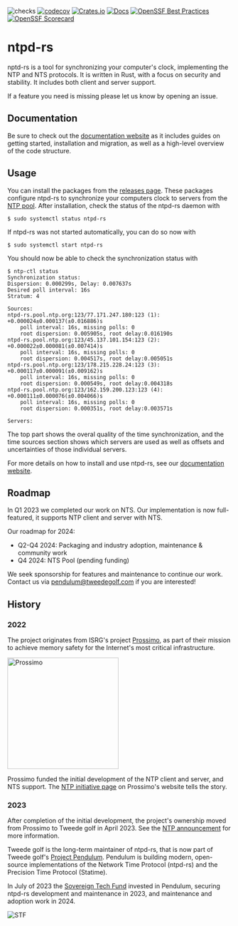 ![checks](https://github.com/pendulum-project/ntpd-rs/actions/workflows/checks.yaml/badge.svg?branch=main)
[![codecov](https://codecov.io/gh/pendulum-project/ntpd-rs/branch/main/graph/badge.svg?token=WES1JIYUJH)](https://codecov.io/gh/pendulum-project/ntpd-rs)
[![Crates.io](https://img.shields.io/crates/v/ntpd.svg)](https://crates.io/crates/ntpd)
[![Docs](https://img.shields.io/badge/ntpd--rs-blue?label=docs)](https://docs.ntpd-rs.pendulum-project.org/)
[![OpenSSF Best Practices](https://www.bestpractices.dev/projects/8054/badge)](https://www.bestpractices.dev/projects/8054)
[![OpenSSF Scorecard](https://api.securityscorecards.dev/projects/github.com/pendulum-project/ntpd-rs/badge)](https://securityscorecards.dev/viewer/?uri=github.com/pendulum-project/ntpd-rs)

# ntpd-rs

nptd-rs is a tool for synchronizing your computer's clock, implementing the NTP and NTS protocols. It is written in Rust, with a focus on security and stability. It includes both client and server support.

If a feature you need is missing please let us know by opening an issue.

## Documentation

Be sure to check out the [documentation website] as it includes guides on getting started, installation and migration, as well as a high-level overview of the code structure.

## Usage

You can install the packages from the [releases page]. These packages configure ntpd-rs to synchronize your computers clock to servers from the [NTP pool]. After installation, check the status of the ntpd-rs daemon with

```console
$ sudo systemctl status ntpd-rs
```

If ntpd-rs was not started automatically, you can do so now with

```console
$ sudo systemctl start ntpd-rs
```

You should now be able to check the synchronization status with

```console
$ ntp-ctl status
Synchronization status:
Dispersion: 0.000299s, Delay: 0.007637s
Desired poll interval: 16s
Stratum: 4

Sources:
ntpd-rs.pool.ntp.org:123/77.171.247.180:123 (1): +0.000024±0.000137(±0.016886)s
    poll interval: 16s, missing polls: 0
    root dispersion: 0.005905s, root delay:0.016190s
ntpd-rs.pool.ntp.org:123/45.137.101.154:123 (2): +0.000022±0.000081(±0.007414)s
    poll interval: 16s, missing polls: 0
    root dispersion: 0.004517s, root delay:0.005051s
ntpd-rs.pool.ntp.org:123/178.215.228.24:123 (3): +0.000117±0.000091(±0.009162)s
    poll interval: 16s, missing polls: 0
    root dispersion: 0.000549s, root delay:0.004318s
ntpd-rs.pool.ntp.org:123/162.159.200.123:123 (4): +0.000111±0.000076(±0.004066)s
    poll interval: 16s, missing polls: 0
    root dispersion: 0.000351s, root delay:0.003571s

Servers:
```

The top part shows the overal quality of the time synchronization, and the time sources section shows which servers are used as well as offsets and uncertainties of those individual servers.

For more details on how to install and use ntpd-rs, see our [documentation website].

## Roadmap

In Q1 2023 we completed our work on NTS. Our implementation is now
full-featured, it supports NTP client and server with NTS.

Our roadmap for 2024:

- Q2-Q4 2024: Packaging and industry adoption, maintenance & community work
- Q4 2024: NTS Pool (pending funding)

We seek sponsorship for features and maintenance to continue our work. Contact
us via pendulum@tweedegolf.com if you are interested!

## History

### 2022

The project originates from ISRG's project [Prossimo], as part of their mission
to achieve memory safety for the Internet's most critical infrastructure.

<img alt="Prossimo" src="https://www.memorysafety.org/images/Prossimo%20Brand%20Assets/Prossimo%20Horizontal%20Full%20Color.svg" width="250px"/>

Prossimo funded the initial development of the NTP client and server, and NTS
support. The [NTP initiative page] on Prossimo's website tells the story.

### 2023

After completion of the initial development, the project's ownership moved from
Prossimo to Tweede golf in April 2023. See the [NTP announcement] for more
information.

Tweede golf is the long-term maintainer of ntpd-rs, that is now part of Tweede
golf's [Project Pendulum]. Pendulum is building modern, open-source
implementations of the Network Time Protocol (ntpd-rs) and the Precision Time Protocol (Statime).

In July of 2023 the [Sovereign Tech Fund] invested in Pendulum, securing ntpd-rs development and maintenance in 2023, and maintenance and adoption work in 2024.

![STF](https://tweedegolf.nl/images/logo-stf-blank.png)

[releases page]: https://github.com/pendulum-project/ntpd-rs/releases
[NTP pool]: https://www.ntppool.org
[documentation website]: https://docs.ntpd-rs.pendulum-project.org/
[Prossimo]: https://www.memorysafety.org
[NTP initiative page]: https://www.memorysafety.org/initiative/ntp
[NTP announcement]: https://www.memorysafety.org/blog/ntp-and-nts-have-arrived/
[Project Pendulum]: https://github.com/pendulum-project
[Sovereign Tech Fund]: https://sovereigntechfund.de/en/
